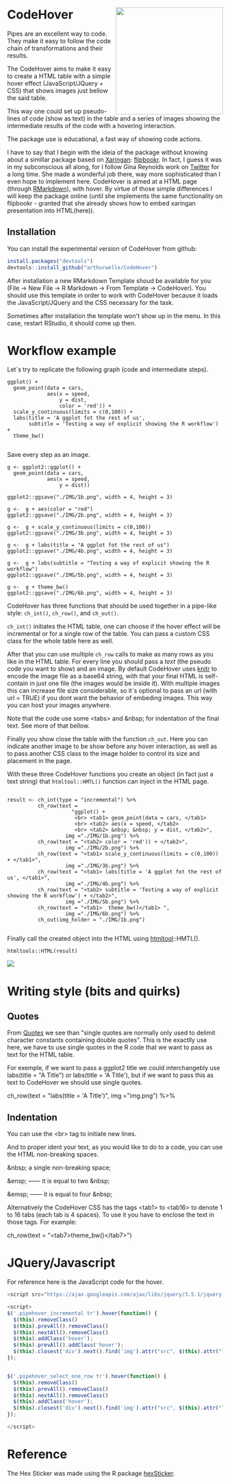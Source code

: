 
# CodeHover <img src="HexSticker/HexSticker.png" align="right" width="250" />

<!-- badges: start -->
<!-- badges: end -->

Pipes are an excellent way to code. They make it easy to follow the code chain of transformations and their results. 

The CodeHover aims to make it easy to create a HTML table with a simple hover effect (JavaScript/JQuery + CSS) that shows images just bellow the said table. 

This way one could set up pseudo-lines of code (show as text) in the table and a series of images showing the intermediate results of the code with a hovering interaction. 

The package use is educational, a fast way of showing code actions. 

I have to say that I begin with the ideia of the package without knowing about a simillar package based on <a href= "https://github.com/yihui/xaringan">Xaringan</a>: <a href= "https://github.com/EvaMaeRey/flipbookr">flipbookr</a>. In fact, I guess it was in my subconscious all along, for I follow Gina Reynolds work on <a href= "https://twitter.com/EvaMaeRey">Twitter</a> for a long time. She made a wonderful job there, way more sophisticated than I even hope to implement here. CodeHover is aimed at a HTML page (through <a href="https://rmarkdown.rstudio.com/">RMarkdown</a>), with hover. By virtue of those simple differences I will keep the package online (until she implements the same functionality on flipbookr - granted that she already shows how to embed xaringan presentation into HTML(<a hred="https://evangelinereynolds.netlify.app/post/embedding-flipbook-mini-in-html-document/">here</a>)).

## Installation

You can install the experimental version of CodeHover from github:

``` r
install.packages("devtools")
devtools::install_github("arthurwelle/CodeHover")
```

After installation a new <a hred="https://rstudio.github.io/rstudio-extensions/rmarkdown_templates.html">RMarkdown Template<a> shoud be available for you (File -> New File -> R Markdown -> From Template -> CodeHover). You should use this template in order to work with CodeHover because it loads the JavaScript/JQuery and the CSS necessary for the task. 

Sometimes after installation the template won't show up in the menu. In this case, restart RStudio, it should come up then.


# Workflow example

Let´s try to replicate the following graph (code and intermediate steps).

```{r, eval=TRUE, echo=TRUE}
ggplot() +
  geom_point(data = cars,
             aes(x = speed, 
                 y = dist,
                 color = 'red')) +
  scale_y_continuous(limits = c(0,100)) +
  labs(title = 'A ggplot fot the rest of us',
       subtitle = 'Testing a way of explicit showing the R workflow') +
  theme_bw()
  
```

Save every step as an image.

```{r, eval=FALSE, echo=TRUE}
g <- ggplot2::ggplot() +
  geom_point(data = cars,
             aes(x = speed, 
                 y = dist))

ggplot2::ggsave("./IMG/1b.png", width = 4, height = 3) 

g <-  g + aes(color = "red")
ggplot2::ggsave("./IMG/2b.png", width = 4, height = 3) 

g <-  g + scale_y_continuous(limits = c(0,100))
ggplot2::ggsave("./IMG/3b.png", width = 4, height = 3) 

g <-  g + labs(title = "A ggplot fot the rest of us")
ggplot2::ggsave("./IMG/4b.png", width = 4, height = 3) 

g <-  g + labs(subtitle = "Testing a way of explicit showing the R workflow")
ggplot2::ggsave("./IMG/5b.png", width = 4, height = 3) 

g <-  g + theme_bw()
ggplot2::ggsave("./IMG/6b.png", width = 4, height = 3) 

```

CodeHover has three functions that should be used together in a pipe-like style: ``ch_int()``, ``ch_row()``, and ``ch_out()``.

``ch_int()`` initiates the HTML table, one can choose if the hover effect will be incremental or for a single row of the table. You can pass a custom CSS class for the whole table here as well.
 
After that you can use multiple ``ch_row`` calls to make as many rows as you like in the HTML table. For every line you should pass a *text* (the pseudo code you want to show) and an image. By default CodeHover uses <a href="https://yihui.org/knitr/">knitr</a> to encode the image file as a base64 string, with that your final HTML is self-contain in just one file (the images would be inside it). With multiple images this can increase file size considerable, so it´s optional to pass an url (with url = TRUE) if you dont want the behavior of embeding images. This way you can host your images anywhere.

Note that the code use some &lt;tabs> and &amp;nbsp; for indentation of the final text. See more of that bellow.

Finally you show close the table with the function ``ch_out``. Here you can indicate another image to be show before any hover interaction, as well as to pass another CSS class to the image holder to control its size and placement in the page.

With these three CodeHover functions you create an object (in fact just a text string) that ``htmltool::HMTL()`` function can inject in the HTML page. 


```{r, echo=TRUE}

result <- ch_int(type = "incremental") %>% 
          ch_row(text = 
                     "ggplot() + 
                      <br> <tab1> geom_point(data = cars, </tab1>
                      <br> <tab2> aes(x = speed, </tab2>
                      <br> <tab2> &nbsp; &nbsp; y = dist, </tab2>",
                   img ="./IMG/1b.png") %>% 
          ch_row(text = "<tab2> color = 'red')) + </tab2>",
                   img ="./IMG/2b.png") %>%   
          ch_row(text = "<tab1> scale_y_continuous(limits = c(0,100)) + </tab1>",
                   img ="./IMG/3b.png") %>% 
          ch_row(text = "<tab1> labs(title = 'A ggplot fot the rest of us', </tab1>",
                   img ="./IMG/4b.png") %>%   
          ch_row(text = "<tab2> subtitle = 'Testing a way of explicit showing the R workflow') + </tab2>",
                   img ="./IMG/5b.png") %>% 
          ch_row(text = "<tab1>  theme_bw()</tab1> ",
                   img ="./IMG/6b.png") %>%
          ch_out(img_holder = "./IMG/1b.png") 
  
```

Finally call the created object into the HTML using <a href="https://github.com/rstudio/htmltools">htmltool</a>::HMTL().


```{r, echo=TRUE}
htmltools::HTML(result)
```

![](Example.gif) 


# Writing style (bits and quirks) 

## Quotes

From <a href="https://stat.ethz.ch/R-manual/R-patched/library/base/html/Quotes.html">Quotes</a> we see than "single quotes are normally only used to delimit character constants containing double quotes". This is the exactlly use here, we have to use single quotes in the R code that we want to pass as text for the HTML table.

For exemple, if we want to pass a ggplot2 title we could interchangebly use labs(title = "A Title") or labs(title = 'A Title'), but if we want to pass this as text to CodeHover we should use single quotes. 

  ch_row(text = "labs(title = 'A Title')",
         img ="img.png") %>% 
         
## Indentation         

You can use the &lt;br> tag to initiate new lines.

And to proper ident your text, as you would like to do to a code, you can use the HTML non-breaking spaces.

&amp;nbsp; a single non-breaking space;

&amp;ensp; —— it is equal to two &amp;nbsp;

&amp;emsp; —— it is equal to four &amp;nbsp;

Alternatively the CodeHover CSS has the tags &lt;tab1> to &lt;tab16> to denote 1 to 16 tabs (each tab is 4 spaces). To use it you have to enclose the text in those tags. For example:

ch_row(text = "&lt;tab7>theme_bw()&lt;/tab7>")


# JQuery/Javascript

For reference here is the JavaScript code for the hover.


``` js
<script src="https://ajax.googleapis.com/ajax/libs/jquery/3.5.1/jquery.min.js"></script>

<script>
$('.pipehover_incremental tr').hover(function() {
  $(this).removeClass()
  $(this).prevAll().removeClass()
  $(this).nextAll().removeClass()
  $(this).addClass('hover');
  $(this).prevAll().addClass('hover');
  $(this).closest('div').next().find('img').attr("src", $(this).attr("link"));
});


$('.pipehover_select_one_row tr').hover(function() {
  $(this).removeClass()
  $(this).prevAll().removeClass()
  $(this).nextAll().removeClass()
  $(this).addClass('hover');
  $(this).closest('div').next().find('img').attr("src", $(this).attr("link"));
});

</script>
```

# Reference

The Hex Sticker was made using the R package <a href="https://github.com/GuangchuangYu/hexSticker">hexSticker</a>. 
